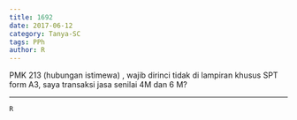 ```yaml
---
title: 1692
date: 2017-06-12
category: Tanya-SC
tags: PPh
author: R
---
```


PMK 213 (hubungan istimewa) , wajib dirinci tidak di lampiran khusus SPT form A3, saya transaksi jasa senilai 4M dan 6 M?

---



`R`
